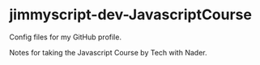 # jimmyscript-dev-JavascriptCourse
Config files for my GitHub profile.


Notes for taking the Javascript Course by Tech with Nader.
